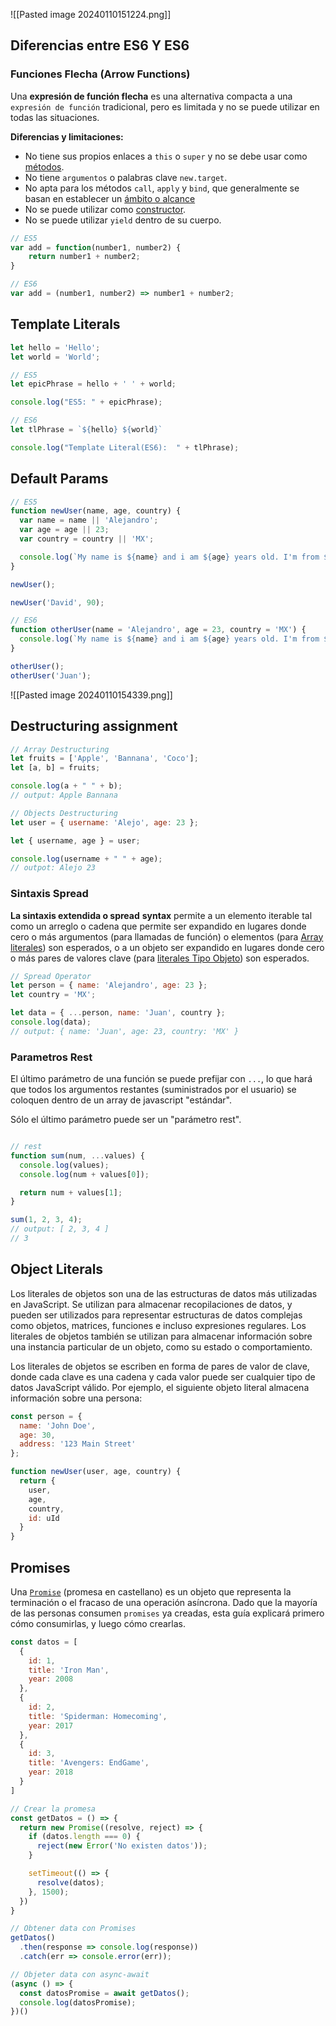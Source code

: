![[Pasted image 20240110151224.png]]
## Diferencias entre ES6 Y ES6
### Funciones Flecha (Arrow Functions)
Una **expresión de función flecha** es una alternativa compacta a una `expresión de función` tradicional, pero es limitada y no se puede utilizar en todas las situaciones.

**Diferencias y limitaciones:**

- No tiene sus propios enlaces a `this` o `super` y no se debe usar como [métodos](https://developer.mozilla.org/es/docs/Glossary/Method).
- No tiene `argumentos` o palabras clave `new.target`.
- No apta para los métodos `call`, `apply` y `bind`, que generalmente se basan en establecer un [ámbito o alcance](https://developer.mozilla.org/es/docs/Glossary/Scope)
- No se puede utilizar como [constructor](https://developer.mozilla.org/es/docs/Glossary/Constructor).
- No se puede utilizar `yield` dentro de su cuerpo.
```js
// ES5
var add = function(number1, number2) {
	return number1 + number2;
}

// ES6
var add = (number1, number2) => number1 + number2;
```
## Template Literals
```js
let hello = 'Hello';
let world = 'World';

// ES5
let epicPhrase = hello + ' ' + world;

console.log("ES5: " + epicPhrase);

// ES6
let tlPhrase = `${hello} ${world}`

console.log("Template Literal(ES6):  " + tlPhrase);
```
## Default Params
```js
// ES5
function newUser(name, age, country) {
  var name = name || 'Alejandro';
  var age = age || 23;
  var country = country || 'MX';

  console.log(`My name is ${name} and i am ${age} years old. I'm from ${country}`);
}

newUser();

newUser('David', 90);

// ES6
function otherUser(name = 'Alejandro', age = 23, country = 'MX') {
  console.log(`My name is ${name} and i am ${age} years old. I'm from ${country}`);
}

otherUser();
otherUser('Juan');
```
![[Pasted image 20240110154339.png]]

## Destructuring assignment
```js
// Array Destructuring
let fruits = ['Apple', 'Bannana', 'Coco'];
let [a, b] = fruits;

console.log(a + " " + b);
// output: Apple Bannana

// Objects Destructuring
let user = { username: 'Alejo', age: 23 };

let { username, age } = user;

console.log(username + " " + age);
// outpot: Alejo 23
```
### Sintaxis Spread

**La sintaxis extendida o spread** **syntax** permite a un elemento iterable tal como un arreglo o cadena que permite ser expandido en lugares donde cero o más argumentos (para llamadas de función) o elementos (para [Array literales](https://developer.mozilla.org/es/docs/Web/JavaScript/Guide/Grammar_and_types#literales_array)) son esperados, o a un objeto ser expandido en lugares donde cero o más pares de valores clave (para [literales Tipo Objeto](https://developer.mozilla.org/es/docs/Web/JavaScript/Guide/Grammar_and_types#literales)) son esperados.
```js
// Spread Operator
let person = { name: 'Alejandro', age: 23 };
let country = 'MX';

let data = { ...person, name: 'Juan', country };
console.log(data);
// output: { name: 'Juan', age: 23, country: 'MX' }
```
### Parametros Rest
El último parámetro de una función se puede prefijar con `...`, lo que hará que todos los argumentos restantes (suministrados por el usuario) se coloquen dentro de un array de javascript "estándar".

Sólo el último parámetro puede ser un "parámetro rest".
```js

// rest
function sum(num, ...values) {
  console.log(values);
  console.log(num + values[0]);

  return num + values[1];
}

sum(1, 2, 3, 4);
// output: [ 2, 3, 4 ]
// 3
```
## Object Literals
Los literales de objetos son una de las estructuras de datos más utilizadas en JavaScript. Se utilizan para almacenar recopilaciones de datos, y pueden ser utilizados para representar estructuras de datos complejas como objetos, matrices, funciones e incluso expresiones regulares. Los literales de objetos también se utilizan para almacenar información sobre una instancia particular de un objeto, como su estado o comportamiento.

Los literales de objetos se escriben en forma de pares de valor de clave, donde cada clave es una cadena y cada valor puede ser cualquier tipo de datos JavaScript válido. Por ejemplo, el siguiente objeto literal almacena información sobre una persona:
```javascript
const person = {
  name: 'John Doe',
  age: 30,
  address: '123 Main Street'
};

function newUser(user, age, country) {
  return {
    user,
    age,
    country,
    id: uId
  }
}
```
## Promises
Una [`Promise`](https://developer.mozilla.org/es/docs/Web/JavaScript/Reference/Global_Objects/Promise) (promesa en castellano) es un objeto que representa la terminación o el fracaso de una operación asíncrona. Dado que la mayoría de las personas consumen `promises` ya creadas, esta guía explicará primero cómo consumirlas, y luego cómo crearlas.
```js
const datos = [
  {
    id: 1,
    title: 'Iron Man',
    year: 2008
  },
  {
    id: 2,
    title: 'Spiderman: Homecoming',
    year: 2017
  },
  {
    id: 3,
    title: 'Avengers: EndGame',
    year: 2018
  }
]

// Crear la promesa
const getDatos = () => {
  return new Promise((resolve, reject) => {
    if (datos.length === 0) {
      reject(new Error('No existen datos'));
    }

    setTimeout(() => {
      resolve(datos);
    }, 1500);
  })
}

// Obtener data con Promises
getDatos()
  .then(response => console.log(response))
  .catch(err => console.error(err));

// Objeter data con async-await
(async () => {
  const datosPromise = await getDatos();
  console.log(datosPromise);
})()
```